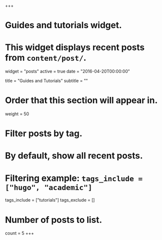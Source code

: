 +++
# Guides and tutorials widget.
# This widget displays recent posts from `content/post/`.
widget = "posts"
active = true
date = "2016-04-20T00:00:00"

title = "Guides and Tutorials"
subtitle = ""

# Order that this section will appear in.
weight = 50

# Filter posts by tag.
#  By default, show all recent posts.
#  Filtering example: `tags_include = ["hugo", "academic"]`
tags_include = ["tutorials"]
tags_exclude = []

# Number of posts to list.
count = 5
+++

